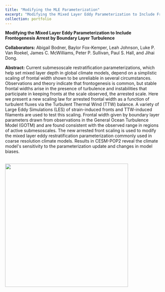 ```yaml
---
title: "Modifying the MLE Parameterization"
excerpt: "Modifying the Mixed Layer Eddy Parameterization to Include Frontogenesis Arrest by Boundary Layer Turbulence <br/><img src='/images/front_convect.gif'>"
collection: portfolio
---
```


**Modifying the Mixed Layer Eddy Parameterization to Include Frontogenesis Arrest by Boundary Layer Turbulence**


**Collaborators:** Abigail Bodner, Baylor Fox-Kemper, Leah Johnson, Luke P. Van Roekel, James C. McWilliams, Peter P. Sullivan, Paul S. Hall, and Jihai Dong.

**Abstract:** Current submesoscale restratification parameterizations, which help set mixed layer depth in global climate models, depend on a simplistic scaling of frontal width shown to be unreliable in several circumstances. Observations and theory indicate that frontogenesis is common, but stable frontal widths arise in the presence of turbulence and instabilities that participate in keeping fronts at the scale observed, the arrested scale. Here we present a new scaling law for arrested frontal width as a function of turbulent fluxes via the Turbulent Thermal Wind (TTW) balance. A variety of Large Eddy Simulations (LES) of strain-induced fronts and TTW-induced filaments are used to test this scaling. Frontal width given by boundary layer parameters drawn from observations in the General Ocean Turbulence Model (GOTM) and are found consistent with the observed range in regions of active submesoscales. The new arrested front scaling is used to modify the mixed layer eddy restratification parameterization commonly used in coarse resolution climate models. Results in CESM-POP2 reveal the climate model's sensitivity to the parameterization update and changes in model biases.


<br/><img src='/images/front_convect.gif' width="400">
